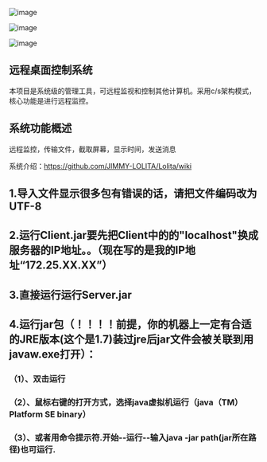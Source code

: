 ![image](https://github.com/Trrinity/RemoteMonitor/blob/master/67.jpg)   

![image](https://github.com/Trrinity/RemoteMonitor/blob/master/communication.gif)   

![image](https://github.com/Trrinity/RemoteMonitor/blob/master/many.gif)   


## 远程桌面控制系统

本项目是系统级的管理工具，可远程监视和控制其他计算机。采用c/s架构模式，核心功能是进行远程监控。

## 系统功能概述

远程监控，传输文件，截取屏幕，显示时间，发送消息

系统介绍：https://github.com/JIMMY-LOLITA/Lolita/wiki

## 1.导入文件显示很多包有错误的话，请把文件编码改为UTF-8
## 2.运行Client.jar要先把Client中的的"localhost"换成服务器的IP地址。。（现在写的是我的IP地址“172.25.XX.XX”）
## 3.直接运行运行Server.jar
## 4.运行jar包（！！！！前提，你的机器上一定有合适的JRE版本(这个是1.7)装过jre后jar文件会被关联到用javaw.exe打开）：
### （1）、双击运行
### （2）、鼠标右键的打开方式，选择java虚拟机运行（java（TM） Platform SE binary） 
### （3）、或者用命令提示符.开始--运行--输入java -jar path(jar所在路径)也可运行.
